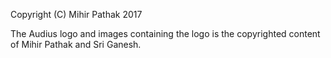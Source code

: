 
Copyright (C) Mihir Pathak 2017

The Audius logo and images containing the logo is the copyrighted content of Mihir Pathak and Sri Ganesh.
